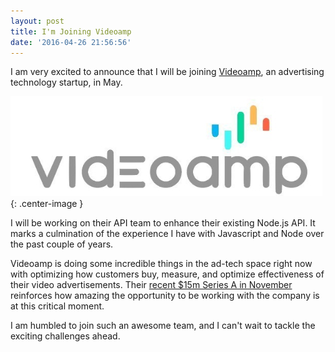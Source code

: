 ```yaml
---
layout: post
title: I'm Joining Videoamp
date: '2016-04-26 21:56:56'
---
```


I am very excited to announce that I will be joining [Videoamp](http://videoamp.com), an advertising technology startup, in May.

![Videoamp Logo](/assets/images/joining-videoamp/videoamp.png){: .center-image }

I will be working on their API team to enhance their existing Node.js API. It marks a culmination of the experience I have with Javascript and Node over the past couple of years.

Videoamp is doing some incredible things in the ad-tech space right now with optimizing how customers buy, measure, and optimize effectiveness of their video advertisements. Their [recent $15m Series A in November](http://www.prnewswire.co.uk/news-releases/videoamp-raises-15m-series-a-funding-led-by-rtl-group-545738922.html) reinforces how amazing the opportunity to be working with the company is at this critical moment.

I am humbled to join such an awesome team, and I can't wait to tackle the exciting challenges ahead.

